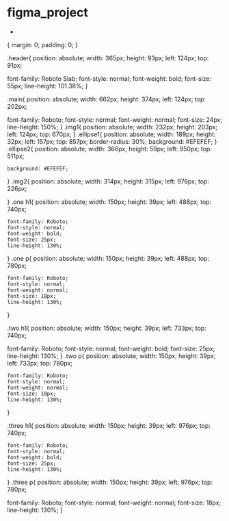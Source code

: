 # figma_project



*
{
    margin: 0;
    padding: 0;
}

.header{
position: absolute;
width: 365px;
height: 93px;
left: 124px;
top: 91px;

font-family: Roboto Slab;
font-style: normal;
font-weight: bold;
font-size: 55px;
line-height: 101.38%;
}

.main{
    position: absolute;
width: 662px;
height: 374px;
left: 124px;
top: 202px;

font-family: Roboto;
font-style: normal;
font-weight: normal;
font-size: 24px;
line-height: 150%;
}
.img1{
    position: absolute;
width: 232px;
height: 203px;
left: 124px;
top: 670px;
}
.ellipse1{
    position: absolute;
width: 189px;
height: 32px;
left: 157px;
top: 857px;
border-radius: 30%;
background: #EFEFEF;
}
.ellipse2{
    position: absolute;
    width: 366px;
    height: 59px;
    left: 950px;
    top: 511px;
    
    background: #EFEFEF;
}
.img2{
    position: absolute;
width: 314px;
height: 315px;
left: 976px;
top: 226px;

}
.one h1{
    position: absolute;
    width: 150px;
    height: 39px;
    left: 488px;
    top: 740px;
    
    font-family: Roboto;
    font-style: normal;
    font-weight: bold;
    font-size: 25px;
    line-height: 130%;
}
.one p{
    position: absolute;
    width: 150px;
    height: 39px;
    left: 488px;
    top: 780px;
    
    font-family: Roboto;
    font-style: normal;
    font-weight: normal;
    font-size: 18px;
    line-height: 130%;
}

.two h1{
    position: absolute;
width: 150px;
height: 39px;
left: 733px;
top: 740px;

font-family: Roboto;
font-style: normal;
font-weight: bold;
font-size: 25px;
line-height: 130%;
}
.two p{
    position: absolute;
    width: 150px;
    height: 39px;
    left: 733px;
    top: 780px;
    
    font-family: Roboto;
    font-style: normal;
    font-weight: normal;
    font-size: 18px;
    line-height: 130%;
}

.three h1{
    position: absolute;
    width: 150px;
    height: 39px;
    left: 976px;
    top: 740px;
    
    font-family: Roboto;
    font-style: normal;
    font-weight: bold;
    font-size: 25px;
    line-height: 130%;
}
.three p{
    position: absolute;
width: 150px;
height: 39px;
left: 976px;
top: 780px;

font-family: Roboto;
font-style: normal;
font-weight: normal;
font-size: 18px;
line-height: 130%;
}

